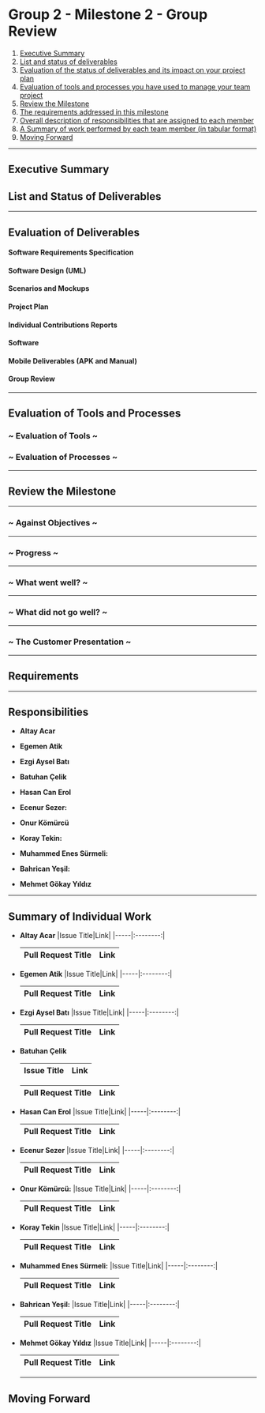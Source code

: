 # Group 2 - Milestone 2 - Group Review

1. [Executive Summary](#executive-summary)
2. [List and status of deliverables](#list-and-status-of-deliverables)
3. [Evaluation of the status of deliverables and its impact on your project plan](#evaluation-of-deliverables)
4. [Evaluation of tools and processes you have used to manage your team project](#evaluation-of-tools-and-processes)
5. [Review the Milestone](#review-the-milestone)
6. [The requirements addressed in this milestone](#requirements)
7. [Overall description of responsibilities that are assigned to each member](#responsibilities)
8. [A Summary of work performed by each team member (in tabular format)](#summary-of-individual-work)
9. [Moving Forward](#moving-forward)

---------

## Executive Summary

## List and Status of Deliverables

---------

## Evaluation of Deliverables

#### Software Requirements Specification

#### Software Design (UML)

#### Scenarios and Mockups

#### Project Plan

#### Individual Contributions Reports

#### Software

#### Mobile Deliverables (APK and Manual)

#### Group Review

---------

## Evaluation of Tools and Processes

### ~ Evaluation of Tools ~

### ~ Evaluation of Processes ~

---------

## Review the Milestone

---------

### ~ Against Objectives ~

---------

### ~ Progress ~

---------

### ~ What went well? ~

---------

### ~ What did not go well? ~

---------

### ~ The Customer Presentation ~

---------

## Requirements

---------

## Responsibilities

- **Altay Acar**

- **Egemen Atik**

- **Ezgi Aysel Batı**

- **Batuhan Çelik**

- **Hasan Can Erol**

- **Ecenur Sezer:**

- **Onur Kömürcü**

- **Koray Tekin:**

- **Muhammed Enes Sürmeli:**
 
- **Bahrican Yeşil:**

- **Mehmet Gökay Yıldız**

---------

## Summary of Individual Work

- **Altay Acar**
  |Issue Title|Link|
  |-----|:--------:|
  
  |Pull Request Title|Link|
  |-----|:--------:|

- **Egemen Atik**
  |Issue Title|Link|
  |-----|:--------:|

  |Pull Request Title|Link|
  |-----|:--------:|

- **Ezgi Aysel Batı**
  |Issue Title|Link|
  |-----|:--------:|

  |Pull Request Title|Link|
  |-----|:--------:|
  
- **Batuhan Çelik**
  
  |Issue Title|Link|
  |-----|:--------:|

  |Pull Request Title|Link|
  |-----|:--------:|
  
- **Hasan Can Erol**
  |Issue Title|Link|
  |-----|:--------:|
  
  |Pull Request Title|Link|
  |-----|:--------:|
  
- **Ecenur Sezer**
  |Issue Title|Link|
  |-----|:--------:|

  |Pull Request Title|Link|
  |-----|:--------:|
  
- **Onur Kömürcü:**
  |Issue Title|Link|
  |-----|:--------:|
  
  |Pull Request Title|Link|
  |-----|:--------:|
  
- **Koray Tekin**
  |Issue Title|Link|
  |-----|:--------:|
    
  |Pull Request Title|Link|
  |-----|:--------:|

- **Muhammed Enes Sürmeli:**
  |Issue Title|Link|
  |-----|:--------:|

  |Pull Request Title|Link|
  |-----|:--------:|
  
- **Bahrican Yeşil:**
  |Issue Title|Link|
  |-----|:--------:|

  |Pull Request Title|Link|
  |-----|:--------:|
  
- **Mehmet Gökay Yıldız**
  |Issue Title|Link|
  |-----|:--------:|

  |Pull Request Title|Link|
  |-----|:--------:|
  
  ---------
  
## Moving Forward
